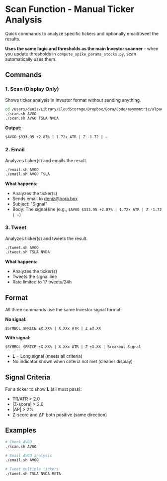 # Scan Function - Manual Ticker Analysis

Quick commands to analyze specific tickers and optionally email/tweet the results.

**Uses the same logic and thresholds as the main Investor scanner** - when you update thresholds in `compute_spike_params_stocks.py`, scan automatically uses them.

## Commands

### 1. Scan (Display Only)
Shows ticker analysis in Investor format without sending anything.

```bash
cd /Users/deniz/Library/CloudStorage/Dropbox/Bora/Code/asymmetric/alpaca/alpaca-mcp-server
./scan.sh AVGO
./scan.sh AVGO TSLA NVDA
```

**Output:**
```
$AVGO $333.95 +2.87% | 1.72x ATR | Z -1.72 | —
```

### 2. Email
Analyzes ticker(s) and emails the result.

```bash
./email.sh AVGO
./email.sh AVGO TSLA
```

**What happens:**
- Analyzes the ticker(s)
- Sends email to deniz@bora.box
- Subject: "Signal"
- Body: The signal line (e.g., `$AVGO $333.95 +2.87% | 1.72x ATR | Z -1.72 | —`)

### 3. Tweet
Analyzes ticker(s) and tweets the result.

```bash
./tweet.sh AVGO
./tweet.sh TSLA NVDA
```

**What happens:**
- Analyzes the ticker(s)
- Tweets the signal line
- Rate limited to 17 tweets/24h

## Format

All three commands use the same Investor signal format:

**No signal:**
```
$SYMBOL $PRICE ±X.XX% | X.XXx ATR | Z ±X.XX
```

**With signal:**
```
$SYMBOL $PRICE ±X.XX% | X.XXx ATR | Z ±X.XX | Breakout Signal
```

- **L** = Long signal (meets all criteria)
- No indicator shown when criteria not met (cleaner display)

## Signal Criteria

For a ticker to show **L** (all must pass):
- TR/ATR > 2.0
- |Z-score| > 2.0  
- |ΔP| > 2%
- Z-score and ΔP both positive (same direction)

## Examples

```bash
# Check AVGO
./scan.sh AVGO

# Email AVGO analysis
./email.sh AVGO

# Tweet multiple tickers
./tweet.sh TSLA NVDA META
```
